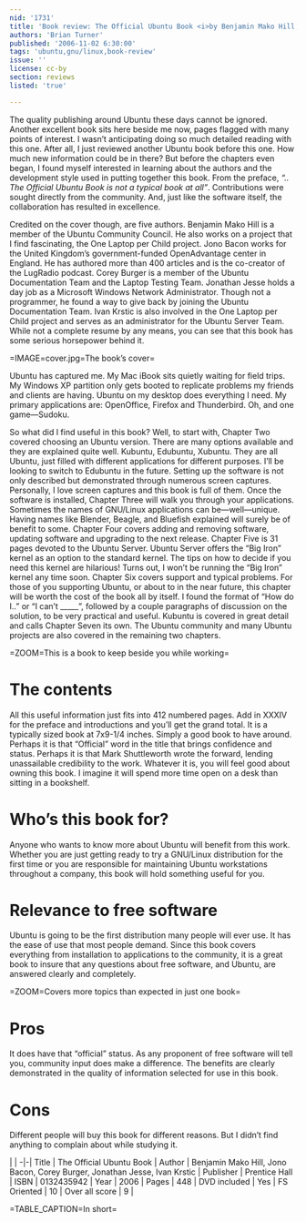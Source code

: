 ```yaml
---
nid: '1731'
title: 'Book review: The Official Ubuntu Book <i>by Benjamin Mako Hill, et al</i>'
authors: 'Brian Turner'
published: '2006-11-02 6:30:00'
tags: 'ubuntu,gnu/linux,book-review'
issue: ''
license: cc-by
section: reviews
listed: 'true'

---
```

The quality publishing around Ubuntu these days cannot be ignored. Another excellent book sits here beside me now, pages flagged with many points of interest. I wasn’t anticipating doing so much detailed reading with this one. After all, I just reviewed another Ubuntu book before this one. How much new information could be in there? But before the chapters even began, I found myself interested in learning about the authors and the development style used in putting together this book. From the preface, _“.. The Official Ubuntu Book is not a typical book at all”_. Contributions were sought directly from the community. And, just like the software itself, the collaboration has resulted in excellence.

Credited on the cover though, are five authors. Benjamin Mako Hill is a member of the Ubuntu Community Council. He also works on a project that I find fascinating, the One Laptop per Child project. Jono Bacon works for the United Kingdom’s government-funded OpenAdvantage center in England. He has authored more than 400 articles and is the co-creator of the LugRadio podcast. Corey Burger is a member of the Ubuntu Documentation Team and the Laptop Testing Team. Jonathan Jesse holds a day job as a Microsoft Windows Network Administrator. Though not a programmer, he found a way to give back by joining the Ubuntu Documentation Team. Ivan Krstic is also involved in the One Laptop per Child project and serves as an administrator for the Ubuntu Server Team. While not a complete resume by any means, you can see that this book has some serious horsepower behind it.


=IMAGE=cover.jpg=The book’s cover=

Ubuntu has captured me. My Mac iBook sits quietly waiting for field trips. My Windows XP partition only gets booted to replicate problems my friends and clients are having. Ubuntu on my desktop does everything I need. My primary applications are: OpenOffice, Firefox and Thunderbird. Oh, and one game—Sudoku.

So what did I find useful in this book? Well, to start with, Chapter Two covered choosing an Ubuntu version. There are many options available and they are explained quite well. Kubuntu, Edubuntu, Xubuntu. They are all Ubuntu, just filled with different applications for different purposes. I’ll be looking to switch to Edubuntu in the future. Setting up the software is not only described but demonstrated through numerous screen captures. Personally, I love screen captures and this book is full of them. Once the software is installed, Chapter Three will walk you through your applications. Sometimes the names of GNU/Linux applications can be—well—unique. Having names like Blender, Beagle, and Bluefish explained will surely be of benefit to some. Chapter Four covers adding and removing software, updating software and upgrading to the next release. Chapter Five is 31 pages devoted to the Ubuntu Server. Ubuntu Server offers the “Big Iron” kernel as an option to the standard kernel. The tips on how to decide if you need this kernel are hilarious! Turns out, I won’t be running the “Big Iron” kernel any time soon. Chapter Six covers support and typical problems. For those of you supporting Ubuntu, or about to in the near future, this chapter will be worth the cost of the book all by itself. I found the format of “How do I..” or “I can’t _____”, followed by a couple paragraphs of discussion on the solution, to be very practical and useful. Kubuntu is covered in great detail and calls Chapter Seven its own. The Ubuntu community and many Ubuntu projects are also covered in the remaining two chapters.


=ZOOM=This is a book to keep beside you while working=


# The contents

All this useful information just fits into 412 numbered pages. Add in XXXIV for the preface and introductions and you’ll get the grand total. It is a typically sized book at 7x9-1/4 inches. Simply a good book to have around. Perhaps it is that “Official” word in the title that brings confidence and status. Perhaps it is that Mark Shuttleworth wrote the forward, lending unassailable credibility to the work. Whatever it is, you will feel good about owning this book. I imagine it will spend more time open on a desk than sitting in a bookshelf.


# Who’s this book for?

Anyone who wants to know more about Ubuntu will benefit from this work. Whether you are just getting ready to try a GNU/Linux distribution for the first time or you are responsible for maintaining Ubuntu workstations throughout a company, this book will hold something useful for you.


# Relevance to free software

Ubuntu is going to be the first distribution many people will ever use. It has the ease of use that most people demand. Since this book covers everything from installation to applications to the community, it is a great book to insure that any questions about free software, and Ubuntu, are answered clearly and completely.


=ZOOM=Covers more topics than expected in just one book=


# Pros

It does have that “official” status. As any proponent of free software will tell you, community input does make a difference. The benefits are clearly demonstrated in the quality of information selected for use in this book.


# Cons

Different people will buy this book for different reasons. But I didn’t find anything to complain about while studying it.


 | |
-|-|
Title | The Official Ubuntu Book | 
Author | Benjamin Mako Hill, Jono Bacon, Corey Burger, Jonathan Jesse, Ivan Krstic | 
Publisher | Prentice Hall | 
ISBN | 0132435942 | 
Year | 2006 | 
Pages | 448 | 
DVD included | Yes | 
FS Oriented | 10 | 
Over all score | 9 | 

=TABLE_CAPTION=In short=

